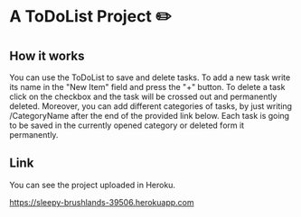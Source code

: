 # A ToDoList Project :pencil2:

## How it works

You can use the ToDoList to save and delete tasks. 
To add a new task write its name in the "New Item" field and press the "+" button. 
To delete a task click on the checkbox and the task will be crossed out and permanently deleted. 
Moreover, you can add different categories of tasks, by just writing /CategoryName after the end of the provided link below. 
Each task is going to be saved in the currently opened category or deleted form it permanently. 

## Link

You can see the project uploaded in Heroku.

https://sleepy-brushlands-39506.herokuapp.com

